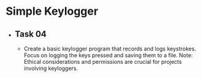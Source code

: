 # Simple Keylogger
- ## Task 04
  - Create a basic keylogger program that records and logs keystrokes. Focus on logging the keys pressed and saving them to a file. Note: Ethical considerations and permissions are crucial for projects involving keyloggers.
